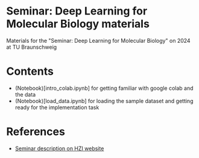 # Seminar: Deep Learning for Molecular Biology materials
Materials for the "Seminar: Deep Learning for Molecular Biology" on 2024 at TU Braunschweig 

# Contents
* (Notebook)[intro_colab.ipynb]  for getting familiar with google colab and the data
* (Notebook)[load_data.ipynb] for loading the sample dataset and getting ready for the implementation task

# References
* [Seminar description on HZI website](https://www.helmholtz-hzi.de/en/research/research-groups/details/computational-biology-for-infection-research#workshops)
